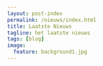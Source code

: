 ```yaml
---
layout: post-index
permalink: /nieuws/index.html
title: Laatste Nieuws
tagline: het laatste nieuws
tags: [blog]
image:
  feature: background1.jpg
---
```


